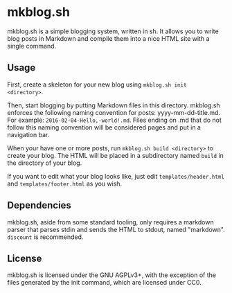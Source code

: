 # mkblog.sh

mkblog.sh is a simple blogging system, written in sh. It allows you to write
blog posts in Markdown and compile them into a nice HTML site with a single
command.

## Usage
First, create a skeleton for your new blog using `mkblog.sh init <directory>`.

Then, start blogging by putting Markdown files in this directory. mkblog.sh
enforces the following naming convention for posts: yyyy-mm-dd-title.md. For
example: `2016-02-04-Hello,-world!.md`. Files ending on .md that do not follow
this naming convention will be considered pages and put in a navigation bar.

When your have one or more posts, run `mkblog.sh build <directory>` to create
your blog. The HTML will be placed in a subdirectory named `build` in the
directory of your blog.

If you want to edit what your blog looks like, just edit
`templates/header.html` and `templates/footer.html` as you wish.

## Dependencies
mkblog.sh, aside from some standard tooling, only requires a markdown parser
that parses stdin and sends the HTML to stdout, named "markdown". `discount` is
recommended.

## License
mkblog.sh is licensed under the GNU AGPLv3+, with the exception of the files
generated by the init command, which are licensed under CC0.
